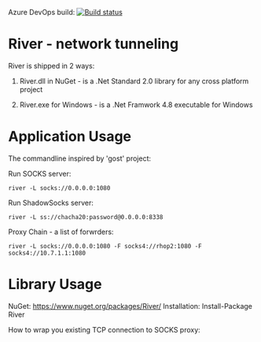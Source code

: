 Azure DevOps build:
[![Build status](https://dev.azure.com/xkit/River/_apis/build/status/River%20CI?branchName=develop)](https://dev.azure.com/xkit/River)

# River - network tunneling
River is shipped in 2 ways:

1) River.dll in NuGet - is a .Net Standard 2.0 library for any cross platform project

2) River.exe for Windows - is a .Net Framwork 4.8 executable for Windows

# Application Usage

The commandline inspired by 'gost' project:

Run SOCKS server:
```
river -L socks://0.0.0.0:1080
```

Run ShadowSocks server:
```
river -L ss://chacha20:password@0.0.0.0:8338
```

Proxy Chain - a list of forwrders:
```
river -L socks://0.0.0.0:1080 -F socks4://rhop2:1080 -F socks4://10.7.1.1:1080 
```

# Library Usage

NuGet: https://www.nuget.org/packages/River/
Installation: Install-Package River

How to wrap you existing TCP connection to SOCKS proxy:

